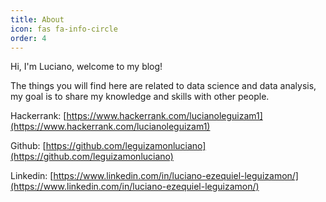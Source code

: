 ```yaml
---
title: About
icon: fas fa-info-circle
order: 4
---
```


Hi, I'm Luciano, welcome to my blog!

The things you will find here are related to data science and data analysis, my goal is to share my knowledge and skills with other people.

Hackerrank: [https://www.hackerrank.com/lucianoleguizam1](https://www.hackerrank.com/lucianoleguizam1)

Github: [https://github.com/leguizamonluciano](https://github.com/leguizamonluciano)

Linkedin: [https://www.linkedin.com/in/luciano-ezequiel-leguizamon/](https://www.linkedin.com/in/luciano-ezequiel-leguizamon/)